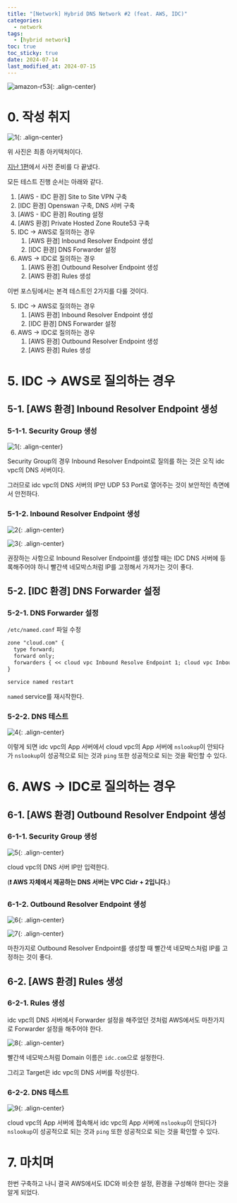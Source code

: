 ```yaml
---
title: "[Network] Hybrid DNS Network #2 (feat. AWS, IDC)"
categories:
  - network
tags:
  - [hybrid network]
toc: true
toc_sticky: true
date: 2024-07-14
last_modified_at: 2024-07-15
---
```


![amazon-r53](https://github.com/user-attachments/assets/8fa07248-7181-4e2c-8821-5ad40127d1fa){: .align-center}

# 0. 작성 취지

![1](https://github.com/user-attachments/assets/4d877315-afd0-49c4-81c8-36fcfcff0b1b){: .align-center}

위 사진은 최종 아키텍처이다.

[지난 1편](https://may-30.github.io/network/hybrid-dns-network-1/)에서 사전 준비를 다 끝냈다.

모든 테스트 진행 순서는 아래와 같다.

1. [AWS - IDC 환경] Site to Site VPN 구축
2. [IDC 환경] Openswan 구축, DNS 서버 구축
3. [AWS - IDC 환경] Routing 설정
4. [AWS 환경] Private Hosted Zone Route53 구축
5. IDC -> AWS로 질의하는 경우
   1. [AWS 환경] Inbound Resolver Endpoint 생성
   2. [IDC 환경] DNS Forwarder 설정
6. AWS -> IDC로 질의하는 경우
   1. [AWS 환경] Outbound Resolver Endpoint 생성
   2. [AWS 환경] Rules 생성

이번 포스팅에서는 본격 테스트인 2가지를 다룰 것이다.

5. IDC -> AWS로 질의하는 경우
   1. [AWS 환경] Inbound Resolver Endpoint 생성
   2. [IDC 환경] DNS Forwarder 설정
6. AWS -> IDC로 질의하는 경우
   1. [AWS 환경] Outbound Resolver Endpoint 생성
   2. [AWS 환경] Rules 생성

# 5. IDC -> AWS로 질의하는 경우

## 5-1. [AWS 환경] Inbound Resolver Endpoint 생성

### 5-1-1. Security Group 생성

![1](https://github.com/user-attachments/assets/2ec7b71a-c5cc-4ed5-af1c-0b112a4440a6){: .align-center}

Security Group의 경우 Inbound Resolver Endpoint로 질의를 하는 것은 오직 idc vpc의 DNS 서버이다.

그러므로 idc vpc의 DNS 서버의 IP만 UDP 53 Port로 열어주는 것이 보안적인 측면에서 안전하다.

### 5-1-2. Inbound Resolver Endpoint 생성

![2](https://github.com/user-attachments/assets/3e115945-f899-4377-b79d-ad7719692f6d){: .align-center}

![3](https://github.com/user-attachments/assets/4b7afb2c-04e5-47a1-a8e1-da50b1b211d0){: .align-center}

권장하는 사항으로 Inbound Resolver Endpoint를 생성할 때는 IDC DNS 서버에 등록해주어야 하니 빨간색 네모박스처럼 IP를 고정해서 가져가는 것이 좋다.

## 5-2. [IDC 환경] DNS Forwarder 설정

### 5-2-1. DNS Forwarder 설정

`/etc/named.conf` 파일 수정

```md
zone "cloud.com" {
  type forward;
  forward only;
  forwarders { << cloud vpc Inbound Resolve Endpoint 1; cloud vpc Inbound Resolve Endpoint 2; >> };
}
```

```bash
service named restart
```

`named` service를 재시작한다.

### 5-2-2. DNS 테스트

![4](https://github.com/user-attachments/assets/994dd89d-76c4-47c9-9979-bf0dfacab7ec){: .align-center}

이렇게 되면 idc vpc의 App 서버에서 cloud vpc의 App 서버에 `nslookup`이 안되다가 `nslookup`이 성공적으로 되는 것과 `ping` 또한 성공적으로 되는 것을 확인할 수 있다.

# 6. AWS -> IDC로 질의하는 경우

## 6-1. [AWS 환경] Outbound Resolver Endpoint 생성

### 6-1-1. Security Group 생성

![5](https://github.com/user-attachments/assets/bd111beb-a695-4f17-b659-e2d8a1b67a16){: .align-center}

cloud vpc의 DNS 서버 IP만 입력한다.

(**❗️ AWS 자체에서 제공하는 DNS 서버는 VPC Cidr + 2입니다.**)

### 6-1-2. Outbound Resolver Endpoint 생성

![6](https://github.com/user-attachments/assets/4fc27d64-221d-4efe-8c4a-6a15ff6231a9){: .align-center}

![7](https://github.com/user-attachments/assets/72569c1f-037b-4a7e-bf88-47329325d538){: .align-center}

마찬가지로 Outbound Resolver Endpoint를 생성할 때 빨간색 네모박스처럼 IP를 고정하는 것이 좋다.

## 6-2. [AWS 환경] Rules 생성

### 6-2-1. Rules 생성

idc vpc의 DNS 서버에서 Forwarder 설정을 해주었던 것처럼 AWS에서도 마찬가지로 Forwarder 설정을 해주어야 한다.

![8](https://github.com/user-attachments/assets/84fe2dc4-3039-4405-9acc-81c4be44e59c){: .align-center}

빨간색 네모박스처럼 Domain 이름은 `idc.com`으로 설정한다.

그리고 Target은 idc vpc의 DNS 서버를 작성한다.

### 6-2-2. DNS 테스트

![9](https://github.com/user-attachments/assets/82afba0f-8b6d-48db-938c-d8005f84ae12){: .align-center}

cloud vpc의 App 서버에 접속해서 idc vpc의 App 서버에 `nslookup`이 안되다가 `nslookup`이 성공적으로 되는 것과 `ping` 또한 성공적으로 되는 것을 확인할 수 있다.

# 7. 마치며

한번 구축하고 나니 결국 AWS에서도 IDC와 비슷한 설정, 환경을 구성해야 한다는 것을 알게 되었다.